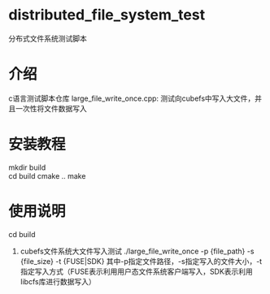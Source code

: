 # distributed_file_system_test
分布式文件系统测试脚本
# 介绍
c语言测试脚本仓库 large_file_write_once.cpp: 测试向cubefs中写入大文件，并且一次性将文件数据写入

# 安装教程
mkdir build \
cd build
cmake ..
make

# 使用说明
cd build
1. cubefs文件系统大文件写入测试
./large_file_write_once -p {file_path} -s {file_size} -t {FUSE|SDK} 其中-p指定文件路径，-s指定写入的文件大小，-t指定写入方式（FUSE表示利用用户态文件系统客户端写入，SDK表示利用libcfs库进行数据写入）

